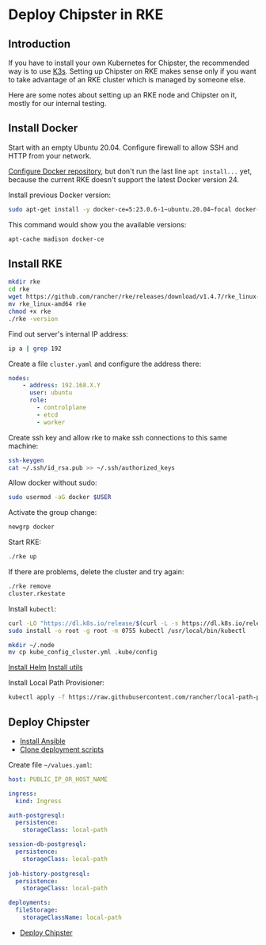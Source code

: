 # Deploy Chipster in RKE

## Introduction

If you have to install your own Kubernetes for Chipster, the recommended way is to use [K3s](README.md). Setting up Chipster on RKE makes sense only if you want to take advantage of an RKE cluster which is managed by someone else. 

Here are some notes about setting up an RKE node and Chipster on it, mostly for our internal testing.

## Install Docker

Start with an empty Ubuntu 20.04. Configure firewall to allow SSH and HTTP from your network.

[Configure Docker repository](https://github.com/chipster/chipster-openshift/blob/k3s/k3s/build-image.md#install-docker), but don't run the last line `apt install...` yet, because the current RKE doesn't support the latest Docker version 24.

Install previous Docker version:

```bash
sudo apt-get install -y docker-ce=5:23.0.6-1~ubuntu.20.04~focal docker-ce-cli containerd.io docker-compose-plugin
```

This command would show you the available versions:

```bash
apt-cache madison docker-ce
```

## Install RKE

```bash
mkdir rke
cd rke
wget https://github.com/rancher/rke/releases/download/v1.4.7/rke_linux-amd64
mv rke_linux-amd64 rke
chmod +x rke
./rke -version
```

Find out server's internal IP address:

```bash
ip a | grep 192
```

Create a file `cluster.yaml` and configure the address there:

```yaml
nodes:
    - address: 192.168.X.Y
      user: ubuntu
      role:
        - controlplane
        - etcd
        - worker

```

Create ssh key and allow rke to make ssh connections to this same machine:

```bash
ssh-keygen
cat ~/.ssh/id_rsa.pub >> ~/.ssh/authorized_keys
```

Allow docker without sudo:

```bash
sudo usermod -aG docker $USER
```

Activate the group change:

```bash
newgrp docker
```

Start RKE:

```bash
./rke up
```


If there are problems, delete the cluster and try again:

```bash
./rke remove
cluster.rkestate
```

Install `kubectl`:

```bash
curl -LO "https://dl.k8s.io/release/$(curl -L -s https://dl.k8s.io/release/stable.txt)/bin/linux/amd64/kubectl"
sudo install -o root -g root -m 0755 kubectl /usr/local/bin/kubectl

mkdir ~/.node
mv cp kube_config_cluster.yml .kube/config
```

[Install Helm](ansible/roles/install-helm/tasks/main.yml)
[Install utils](ansible/roles/install-utils/tasks/main.yml)

Install Local Path Provisioner:

```bash
kubectl apply -f https://raw.githubusercontent.com/rancher/local-path-provisioner/v0.0.24/deploy/local-path-storage.yaml
```


## Deploy Chipster

   * [Install Ansible](prerequisites.md#install-ansible)
   * [Clone deployment scripts](prerequisites.md#clone-deployment-scripts)

Create file `~/values.yaml`:

```yaml
host: PUBLIC_IP_OR_HOST_NAME

ingress:
  kind: Ingress

auth-postgresql:
  persistence:
    storageClass: local-path

session-db-postgresql:
  persistence:
    storageClass: local-path
  
job-history-postgresql:
  persistence:
    storageClass: local-path

deployments:
  fileStorage:
    storageClassName: local-path
```

   * [Deploy Chipster](https://github.com/chipster/chipster-openshift/blob/k3s/k3s/README.md#deploy)